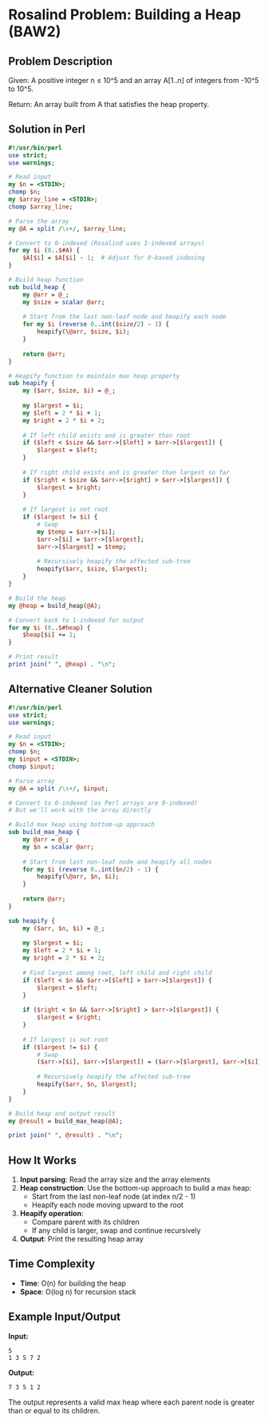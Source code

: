 # Rosalind Problem: Building a Heap (BAW2)

## Problem Description

Given: A positive integer n ≤ 10^5 and an array A[1..n] of integers from -10^5 to 10^5.

Return: An array built from A that satisfies the heap property.

## Solution in Perl

```perl
#!/usr/bin/perl
use strict;
use warnings;

# Read input
my $n = <STDIN>;
chomp $n;
my $array_line = <STDIN>;
chomp $array_line;

# Parse the array
my @A = split /\s+/, $array_line;

# Convert to 0-indexed (Rosalind uses 1-indexed arrays)
for my $i (0..$#A) {
    $A[$i] = $A[$i] - 1;  # Adjust for 0-based indexing
}

# Build heap function
sub build_heap {
    my @arr = @_;
    my $size = scalar @arr;
    
    # Start from the last non-leaf node and heapify each node
    for my $i (reverse 0..int($size/2) - 1) {
        heapify(\@arr, $size, $i);
    }
    
    return @arr;
}

# Heapify function to maintain max heap property
sub heapify {
    my ($arr, $size, $i) = @_;
    
    my $largest = $i;
    my $left = 2 * $i + 1;
    my $right = 2 * $i + 2;
    
    # If left child exists and is greater than root
    if ($left < $size && $arr->[$left] > $arr->[$largest]) {
        $largest = $left;
    }
    
    # If right child exists and is greater than largest so far
    if ($right < $size && $arr->[$right] > $arr->[$largest]) {
        $largest = $right;
    }
    
    # If largest is not root
    if ($largest != $i) {
        # Swap
        my $temp = $arr->[$i];
        $arr->[$i] = $arr->[$largest];
        $arr->[$largest] = $temp;
        
        # Recursively heapify the affected sub-tree
        heapify($arr, $size, $largest);
    }
}

# Build the heap
my @heap = build_heap(@A);

# Convert back to 1-indexed for output
for my $i (0..$#heap) {
    $heap[$i] += 1;
}

# Print result
print join(" ", @heap) . "\n";
```

## Alternative Cleaner Solution

```perl
#!/usr/bin/perl
use strict;
use warnings;

# Read input
my $n = <STDIN>;
chomp $n;
my $input = <STDIN>;
chomp $input;

# Parse array
my @A = split /\s+/, $input;

# Convert to 0-indexed (as Perl arrays are 0-indexed)
# But we'll work with the array directly

# Build max heap using bottom-up approach
sub build_max_heap {
    my @arr = @_;
    my $n = scalar @arr;
    
    # Start from last non-leaf node and heapify all nodes
    for my $i (reverse 0..int($n/2) - 1) {
        heapify(\@arr, $n, $i);
    }
    
    return @arr;
}

sub heapify {
    my ($arr, $n, $i) = @_;
    
    my $largest = $i;
    my $left = 2 * $i + 1;
    my $right = 2 * $i + 2;
    
    # Find largest among root, left child and right child
    if ($left < $n && $arr->[$left] > $arr->[$largest]) {
        $largest = $left;
    }
    
    if ($right < $n && $arr->[$right] > $arr->[$largest]) {
        $largest = $right;
    }
    
    # If largest is not root
    if ($largest != $i) {
        # Swap
        ($arr->[$i], $arr->[$largest]) = ($arr->[$largest], $arr->[$i]);
        
        # Recursively heapify the affected sub-tree
        heapify($arr, $n, $largest);
    }
}

# Build heap and output result
my @result = build_max_heap(@A);

print join(" ", @result) . "\n";
```

## How It Works

1. **Input parsing**: Read the array size and the array elements
2. **Heap construction**: Use the bottom-up approach to build a max heap:
   - Start from the last non-leaf node (at index n/2 - 1)
   - Heapify each node moving upward to the root
3. **Heapify operation**: 
   - Compare parent with its children
   - If any child is larger, swap and continue recursively
4. **Output**: Print the resulting heap array

## Time Complexity
- **Time**: O(n) for building the heap
- **Space**: O(log n) for recursion stack

## Example Input/Output

**Input:**
```
5
1 3 5 7 2
```

**Output:**
```
7 3 5 1 2
```

The output represents a valid max heap where each parent node is greater than or equal to its children.

